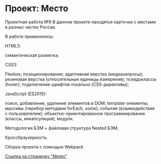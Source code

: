 # Проект: Место

Проектная работа №9
В данном проекте находятся карточки с местами в разных частях России.

В работе применялись: 

HTML5:

семантическая разметка;

CSS3:

 Flexbox;
 позиционирование;
 адаптивная верстка (медиазапросы);
 резиновая верстка (относительные единицы измерения);
 псевдоклассы (hover);
 подключение шрифтов локально (CSS-директивы);

JavaScript (ES2015):

 поиск, добавление, удаление элементов в DOM;
 template-элементы;
 массивы (перебор методами forEach, some);
 события (взаимодействие с пользователем);
 объектно-ориентированное программирование (классы, инкапсуляция);
 модули.

Методология БЭМ + файловая структура Nested БЭМ;

Кроссбраузерность.

Сборка проекта с помощью Webpack

[Ссылка на страничку "Mesto"](https://iuzhakova-natalia.github.io/mesto/)
